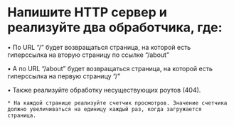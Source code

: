 # Напишите HTTP сервер и реализуйте два обработчика, где:
• По URL “/” будет возвращаться страница, на которой есть гиперссылка на вторую страницу по ссылке “/about”

• А по URL “/about” будет возвращаться страница, на которой есть гиперссылка на первую страницу “/”

• Также реализуйте обработку несуществующих роутов (404).

 `* На каждой странице реализуйте счетчик просмотров. Значение счетчика должно увеличиваться на единицу каждый раз, когда загружается страница.`



